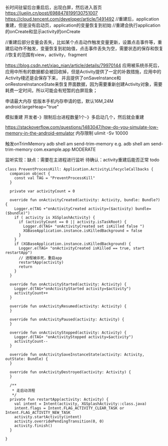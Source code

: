 

长时间驻留后台重启后，出现白屏，然后进入首页
https://juejin.cn/post/6988478199130751007
https://cloud.tencent.com/developer/article/1491492
//重建后，application重建，但是没有启动页，application的变量恢复到初始
//重建会执行application的onCreate和显示activity的onCreate

//重建后部分变量会丢失，比如某个点击动作触发变量更新，设置点击事件等，重建后动作不触发，变量恢复到初始值，点击事件丢失为空，需要状态的保存和恢复
//恢复的范围有view，activity，fragment

https://blog.csdn.net/xiao_nian/article/details/79970144
应用被系统杀死后，应用中所有的数据都会被回收掉，但是Activity提供了一定的补救措施，应用中的Activity棧还是会保存下来，
  并且提供了onSaveInstance和onRestoreInstanceState来恢复界面数据，因为需要重新创建Activity对象，需要耗费一定时间，所以可能会有短暂的白屏现象；

申请最大内存  低版本手机内存申请的低，默认16M,24M
android:largeHeap="true"


模拟重建
开发者-》限制后台进程数量1个-》多启动几个，然后就会重建

https://stackoverflow.com/questions/1483047/how-do-you-simulate-low-memory-in-the-android-emulator
内存限制
ulimit -Sv 10000

触发onTrimMemory
adb shell am send-trim-memory
e.g. adb shell am send-trim-memory com.example.app MODERATE


监听实现：缺点：需要在主进程进行监听  待确认：activity重建后能否正常 todo
```
class PreventProcessKill: Application.ActivityLifecycleCallbacks {
  companion object {
    const val TAG = "PreventProcessKill"
  }

  private var activityCount = 0

  override fun onActivityCreated(activity: Activity, bundle: Bundle?) {
    Logger.e(TAG +"onActivityCreated activity=($activity) bundle=($bundle)")
    if ( activity is XGSplashActivity) {
      if (activityCount == 0 || activity.isTaskRoot) {
        Logger.d(TAG+ "onActivityCreated set isKilled false ")
        XGBaseApplication.instance.isKilledBackground = false
      }
    }
    if (XGBaseApplication.instance.isKilledBackground) {
      Logger.e(TAG+ "onActivityCreated isKilled == true, start restartApp")
      // 进程被杀死，重启app
      restartApp(activity)
      return
    }
  }

  override fun onActivityStarted(activity: Activity) {
    Logger.d(TAG+"onActivityStarted activity=$activity")
    activityCount++
  }

  override fun onActivityResumed(activity: Activity) {
  }

  override fun onActivityPaused(activity: Activity) {
  }

  override fun onActivityStopped(activity: Activity) {
    Logger.d(TAG+ "onActivityStopped activity=$activity")
    activityCount--
  }

  override fun onActivitySaveInstanceState(activity: Activity, outState: Bundle) {
  }

  override fun onActivityDestroyed(activity: Activity) {
  }

  /**
   * 走启动流程
   */
  private fun restartApp(activity: Activity) {
    val intent = Intent(activity, XGSplashActivity::class.java)
    intent.flags = Intent.FLAG_ACTIVITY_CLEAR_TASK or Intent.FLAG_ACTIVITY_NEW_TASK
    activity.startActivity(intent)
    activity.overridePendingTransition(0, 0)
    activity.finish()
  }

}
```